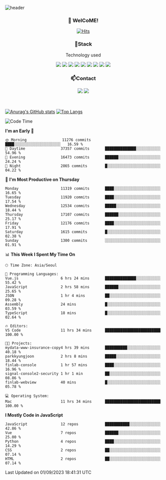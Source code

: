 ![header](https://capsule-render.vercel.app/api?type=waving&color=gradient&height=200&text=Kyungjoon&fontAlign=70&fontAlignY=40&animation=twinkling)

<h3 align="center">👋 WelCoME!</h3>

<div align=center>
  
[![Hits](https://hits.seeyoufarm.com/api/count/incr/badge.svg?url=https%3A%2F%2Fgithub.com%2Fuvula6921&count_bg=%2322BAC9&title_bg=%23827F7F&icon=iconify.svg&icon_color=%2325A27F&title=visits&edge_flat=false)](https://hits.seeyoufarm.com)
  
</div>
<h3 align="center">📌Stack</h3>
<p align="center">Technology used</p>
<div align="center"><img src="https://img.shields.io/badge/HTML5-E34F26?style=flat-square&logo=HTML5&logoColor=white"></img> <img src="https://img.shields.io/badge/CSS3-0A84FF?style=flat-square&logo=CSS3&logoColor=white"></img> <img src="https://img.shields.io/badge/JavaScript-FFCD11?style=flat-square&logo=JavaScript&logoColor=white"></img> <img src="https://img.shields.io/badge/React-00BCF6?style=flat-square&logo=React&logoColor=white"></img> <img src="https://img.shields.io/badge/jQuery-3655FF?style=flat-square&logo=jQuery&logoColor=white"></img> <img src="https://img.shields.io/badge/Ruby-E0115F?style=flat-square&logo=Ruby&logoColor=white"></img> <img src="https://img.shields.io/badge/Python-4B8BBE?style=flat-square&logo=Python&logoColor=white"></img> <img src="https://img.shields.io/badge/Vue-4FC08D?style=flat-square&logo=Vue.js&logoColor=white"></img> <img src="https://img.shields.io/badge/Nuxt-00DC82?style=flat-square&logo=Nuxt.js&logoColor=white"></img></div>

<h3 align="center">📫Contact</h3>
<div align="center"><a href="https://velog.io/@uvula6921/"><img src="https://img.shields.io/badge/Blog-20c997?style=flat-square&logo=V&logoColor=white"/></a> <a href="pkj6921@gmail.com"><img src="https://img.shields.io/badge/Gmail-EA4335?style=flat-square&logo=Gmail&logoColor=white"/></a></div>
<br>
<br>

[![Anurag's GitHub stats](https://github-readme-stats.vercel.app/api?username=uvula6921&hide=stars,issues&show_icons=true&count_private=true&theme=tokyonight)](https://github.com/anuraghazra/github-readme-stats)
[![Top Langs](https://github-readme-stats.vercel.app/api/top-langs/?username=uvula6921&hide=css,jupyter%20notebook,html&exclude_repo=uvula6921,uvula6921.github.io&layout=compact&langs_count=8)](https://github.com/anuraghazra/github-readme-stats)

<!--START_SECTION:waka-->
![Code Time](http://img.shields.io/badge/Code%20Time-1%2C817%20hrs%2037%20mins-blue)

**I'm an Early 🐤** 

```text
🌞 Morning                11276 commits       ████░░░░░░░░░░░░░░░░░░░░░   16.59 % 
🌆 Daytime                37357 commits       ██████████████░░░░░░░░░░░   54.96 % 
🌃 Evening                16473 commits       ██████░░░░░░░░░░░░░░░░░░░   24.24 % 
🌙 Night                  2865 commits        █░░░░░░░░░░░░░░░░░░░░░░░░   04.22 % 
```
📅 **I'm Most Productive on Thursday** 

```text
Monday                   11319 commits       ████░░░░░░░░░░░░░░░░░░░░░   16.65 % 
Tuesday                  11920 commits       ████░░░░░░░░░░░░░░░░░░░░░   17.54 % 
Wednesday                12534 commits       █████░░░░░░░░░░░░░░░░░░░░   18.44 % 
Thursday                 17107 commits       ██████░░░░░░░░░░░░░░░░░░░   25.17 % 
Friday                   12176 commits       ████░░░░░░░░░░░░░░░░░░░░░   17.91 % 
Saturday                 1615 commits        █░░░░░░░░░░░░░░░░░░░░░░░░   02.38 % 
Sunday                   1300 commits        ░░░░░░░░░░░░░░░░░░░░░░░░░   01.91 % 
```


📊 **This Week I Spent My Time On** 

```text
🕑︎ Time Zone: Asia/Seoul

💬 Programming Languages: 
Vue.js                   6 hrs 24 mins       ██████████████░░░░░░░░░░░   55.42 % 
JavaScript               2 hrs 58 mins       ██████░░░░░░░░░░░░░░░░░░░   25.65 % 
JSON                     1 hr 4 mins         ██░░░░░░░░░░░░░░░░░░░░░░░   09.28 % 
Assembly                 24 mins             █░░░░░░░░░░░░░░░░░░░░░░░░   03.59 % 
TypeScript               18 mins             █░░░░░░░░░░░░░░░░░░░░░░░░   02.64 % 

🔥 Editors: 
VS Code                  11 hrs 34 mins      █████████████████████████   100.00 % 

🐱‍💻 Projects: 
mydata-www-insurance-copy4 hrs 39 mins       ██████████░░░░░░░░░░░░░░░   40.18 % 
parkkyungjoon            2 hrs 8 mins        █████░░░░░░░░░░░░░░░░░░░░   18.44 % 
finlab-console           1 hr 57 mins        ████░░░░░░░░░░░░░░░░░░░░░   16.96 % 
signal-console2-security 1 hr 1 min          ██░░░░░░░░░░░░░░░░░░░░░░░   08.86 % 
finlab-webview           40 mins             █░░░░░░░░░░░░░░░░░░░░░░░░   05.78 % 

💻 Operating System: 
Mac                      11 hrs 34 mins      █████████████████████████   100.00 % 
```

**I Mostly Code in JavaScript** 

```text
JavaScript               12 repos            ███████████░░░░░░░░░░░░░░   42.86 % 
Vue                      7 repos             ██████░░░░░░░░░░░░░░░░░░░   25.00 % 
Python                   4 repos             ████░░░░░░░░░░░░░░░░░░░░░   14.29 % 
CSS                      2 repos             ██░░░░░░░░░░░░░░░░░░░░░░░   07.14 % 
HTML                     2 repos             ██░░░░░░░░░░░░░░░░░░░░░░░   07.14 % 
```




 Last Updated on 01/09/2023 18:41:31 UTC
<!--END_SECTION:waka-->

